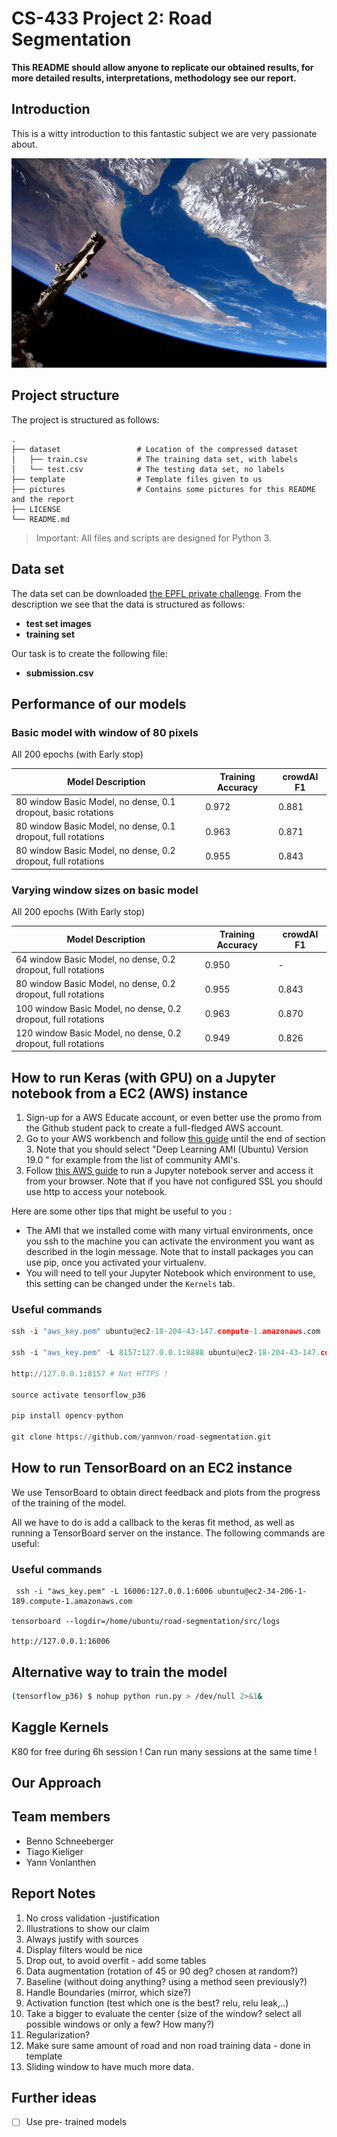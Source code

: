 # CS-433 Project 2: Road Segmentation

**This README should allow anyone to replicate our obtained results, for more detailed results,  interpretations, methodology see our report.**

## Introduction

This is a witty introduction to this fantastic subject we are very passionate about.

![nasa-satellite](pictures/nasa-satellite.jpg)


## Project structure

The project is structured as follows:

```
.
├── dataset                 # Location of the compressed dataset
│   ├── train.csv           # The training data set, with labels
│   └── test.csv            # The testing data set, no labels
├── template                # Template files given to us
├── pictures                # Contains some pictures for this README and the report
├── LICENSE
└── README.md
```

> Important: All files and scripts are designed for Python 3.

## Data set

The data set can be downloaded [the EPFL private challenge](https://www.crowdai.org/challenges/epfl-ml-road-segmentation). From the description we see that the data is structured as follows: 

- **test set images**
- **training set**

Our task is to create the following file:

- **submission.csv**



## Performance of our models

### Basic model with window of 80 pixels

All 200 epochs (with Early stop)

| Model Description                                            | Training Accuracy | crowdAI F1 |
| ------------------------------------------------------------ | ----------------- | ---------- |
| 80 window Basic Model, no dense, 0.1 dropout, basic rotations | 0.972             | 0.881      |
| 80 window Basic Model, no dense, 0.1 dropout, full rotations | 0.963             | 0.871      |
| 80 window Basic Model, no dense, 0.2 dropout, full rotations | 0.955             | 0.843      |

### Varying window sizes on basic model

All 200 epochs (With Early stop)

| Model Description                                            | Training Accuracy | crowdAI F1 |
| ------------------------------------------------------------ | ----------------- | ---------- |
| 64 window Basic Model, no dense, 0.2 dropout, full rotations | 0.950             | -          |
| 80 window Basic Model, no dense, 0.2 dropout, full rotations | 0.955             | 0.843      |
| 100 window Basic Model, no dense, 0.2 dropout, full rotations | 0.963             | 0.870      |
| 120 window Basic Model, no dense, 0.2 dropout, full rotations | 0.949             | 0.826      |



## How to run Keras (with GPU) on a Jupyter notebook from a EC2 (AWS) instance

1. Sign-up for a AWS Educate account, or even better use the promo from the Github student pack to create a full-fledged AWS account.
2. Go to your AWS workbench and follow [this guide](https://hackernoon.com/keras-with-gpu-on-amazon-ec2-a-step-by-step-instruction-4f90364e49ac) until the end of section 3. Note that you should select "Deep Learning AMI (Ubuntu) Version 19.0 " for example from the list of community AMI's.
3. Follow [this AWS guide](https://docs.aws.amazon.com/dlami/latest/devguide/setup-jupyter.html) to run a Jupyter notebook server and access it from your browser. Note that if you have not configured SSL you should use http to access your notebook.



Here are some other tips that might be useful to you :

- The AMI that we installed come with many virtual environments, once you ssh to the machine you can activate the environment you want as described in the login message. Note that to install packages you can use pip, once you activated your virtualenv.
- You will need to tell your Jupyter Notebook which environment to use, this setting can be changed under the `Kernels` tab.

### Useful commands

```python
ssh -i "aws_key.pem" ubuntu@ec2-18-204-43-147.compute-1.amazonaws.com

ssh -i "aws_key.pem" -L 8157:127.0.0.1:8888 ubuntu@ec2-18-204-43-147.compute-1.amazonaws.com

http://127.0.0.1:8157 # Not HTTPS !

source activate tensorflow_p36

pip install opencv-python

git clone https://github.com/yannvon/road-segmentation.git

```



## How to run TensorBoard on an EC2 instance

We use TensorBoard to obtain direct feedback and plots from the progress of the training of the model.

All we have to do is add a callback to the keras fit method, as well as running a TensorBoard server on the instance. The following commands are useful:

### Useful commands

```
 ssh -i "aws_key.pem" -L 16006:127.0.0.1:6006 ubuntu@ec2-34-206-1-189.compute-1.amazonaws.com

tensorboard --logdir=/home/ubuntu/road-segmentation/src/logs

http://127.0.0.1:16006
```

## Alternative way to train the model

```bash
(tensorflow_p36) $ nohup python run.py > /dev/null 2>&1&
```

## Kaggle Kernels

K80 for free during 6h session ! Can run many sessions at the same time !





## Our Approach





## Team members

- Benno Schneeberger
- Tiago Kieliger
- Yann Vonlanthen

## Report Notes



1. No cross validation -justification
2. Illustrations to show our claim
3. Always justify with sources
4. Display filters would be nice
5. Drop out, to avoid overfit - add some tables
6. Data augmentation (rotation of 45 or 90 deg? chosen at random?)
7. Baseline (without doing anything? using a method seen previously?)
8. Handle Boundaries (mirror, which size?)
9. Activation function (test which one is the best? relu, relu leak,..)
10. Take a bigger to evaluate the center (size of the window? select all possible windows or only a few? How many?)
11. Regularization? 
12. Make sure same amount of road and non road training data - done in template
13. Sliding window to have much more data.

## Further ideas

- [ ] Use pre- trained models

